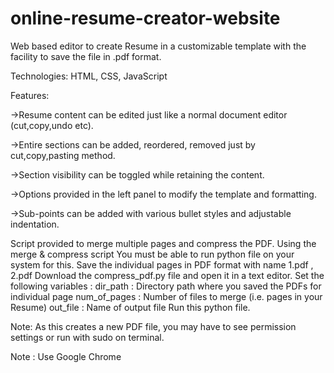 # online-resume-creator-website
Web based editor to create Resume in a customizable template with the facility to save the file in .pdf format.

Technologies: HTML, CSS, JavaScript

Features:

->Resume content can be edited just like a normal document editor (cut,copy,undo etc).

->Entire sections can be added, reordered, removed just by cut,copy,pasting method.

->Section visibility can be toggled while retaining the content.

->Options provided in the left panel to modify the template and formatting.

->Sub-points can be added with various bullet styles and adjustable indentation.

Script provided to merge multiple pages and compress the PDF.
Using the merge & compress script
You must be able to run python file on your system for this.
Save the individual pages in PDF format with name 1.pdf , 2.pdf
Download the compress_pdf.py file and open it in a text editor.
Set the following variables :
dir_path : Directory path where you saved the PDFs for individual page
num_of_pages : Number of files to merge (i.e. pages in your Resume)
out_file : Name of output file
Run this python file.


Note: As this creates a new PDF file, you may have to see permission settings or run with sudo on terminal.

Note : Use Google Chrome
